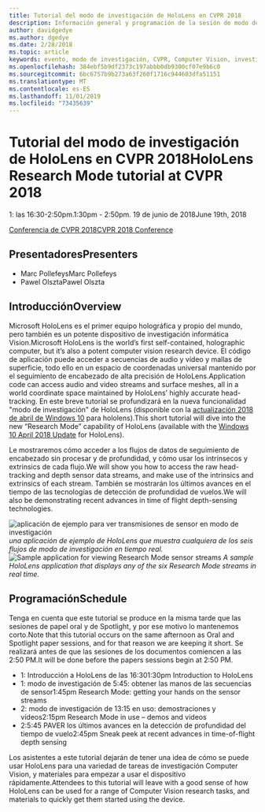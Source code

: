```yaml
---
title: Tutorial del modo de investigación de HoloLens en CVPR 2018
description: Información general y programación de la sesión de modo de investigación de HoloLens, que se va a entregar en la Conferencia de CVPR del 19 de junio de 2018.
author: davidgedye
ms.author: dgedye
ms.date: 2/28/2018
ms.topic: article
keywords: evento, modo de investigación, CVPR, Computer Vision, investigación, HoloLens
ms.openlocfilehash: 384ebf5b9df2373c197abbb0db9300cf07e9b6c0
ms.sourcegitcommit: 6bc6757b9b273a63f260f1716c944603dfa51151
ms.translationtype: MT
ms.contentlocale: es-ES
ms.lasthandoff: 11/01/2019
ms.locfileid: "73435639"
---
```

# <a name="hololens-research-mode-tutorial-at-cvpr-2018"></a><span data-ttu-id="9b845-104">Tutorial del modo de investigación de HoloLens en CVPR 2018</span><span class="sxs-lookup"><span data-stu-id="9b845-104">HoloLens Research Mode tutorial at CVPR 2018</span></span>
<span data-ttu-id="9b845-105">1: las 16:30-2:50pm.</span><span class="sxs-lookup"><span data-stu-id="9b845-105">1:30pm - 2:50pm.</span></span> <span data-ttu-id="9b845-106">19 de junio de 2018</span><span class="sxs-lookup"><span data-stu-id="9b845-106">June 19th, 2018</span></span>

[<span data-ttu-id="9b845-107">Conferencia de CVPR 2018</span><span class="sxs-lookup"><span data-stu-id="9b845-107">CVPR 2018 Conference</span></span>](https://cvpr2018.thecvf.com/)

## <a name="presenters"></a><span data-ttu-id="9b845-108">Presentadores</span><span class="sxs-lookup"><span data-stu-id="9b845-108">Presenters</span></span>
* <span data-ttu-id="9b845-109">Marc Pollefeys</span><span class="sxs-lookup"><span data-stu-id="9b845-109">Marc Pollefeys</span></span>
* <span data-ttu-id="9b845-110">Pawel Olszta</span><span class="sxs-lookup"><span data-stu-id="9b845-110">Pawel Olszta</span></span>

## <a name="overview"></a><span data-ttu-id="9b845-111">Introducción</span><span class="sxs-lookup"><span data-stu-id="9b845-111">Overview</span></span>
<span data-ttu-id="9b845-112">Microsoft HoloLens es el primer equipo holográfica y propio del mundo, pero también es un potente dispositivo de investigación informática Vision.</span><span class="sxs-lookup"><span data-stu-id="9b845-112">Microsoft HoloLens is the world’s first self-contained, holographic computer, but it’s also a potent computer vision research device.</span></span>
<span data-ttu-id="9b845-113">El código de aplicación puede acceder a secuencias de audio y vídeo y mallas de superficie, todo ello en un espacio de coordenadas universal mantenido por el seguimiento de encabezado de alta precisión de HoloLens.</span><span class="sxs-lookup"><span data-stu-id="9b845-113">Application code can access audio and video streams and surface meshes, all in a world coordinate space maintained by HoloLens’ highly accurate head-tracking.</span></span> <span data-ttu-id="9b845-114">En este breve tutorial se profundizará en la nueva funcionalidad "modo de investigación" de HoloLens (disponible con la [actualización 2018 de abril de Windows 10](release-notes-april-2018.md) para hololens).</span><span class="sxs-lookup"><span data-stu-id="9b845-114">This short tutorial will dive into the new “Research Mode” capability of HoloLens (available with the [Windows 10 April 2018 Update](release-notes-april-2018.md) for HoloLens).</span></span>

<span data-ttu-id="9b845-115">Le mostraremos cómo acceder a los flujos de datos de seguimiento de encabezado sin procesar y de profundidad, y cómo usar los intrínsecos y extrinsics de cada flujo.</span><span class="sxs-lookup"><span data-stu-id="9b845-115">We will show you how to access the raw head-tracking and depth sensor data streams, and make use of the intrinsics and extrinsics of each stream.</span></span>  <span data-ttu-id="9b845-116">También se mostrarán los últimos avances en el tiempo de las tecnologías de detección de profundidad de vuelos.</span><span class="sxs-lookup"><span data-stu-id="9b845-116">We will also be demonstrating recent advances in time of flight depth-sensing technologies.</span></span>

<span data-ttu-id="9b845-117">![aplicación de ejemplo para ver transmisiones de sensor en modo de investigación](images/sensor-stream-viewer.jpg)
*una aplicación de ejemplo de HoloLens que muestra cualquiera de los seis flujos de modo de investigación en tiempo real.*</span><span class="sxs-lookup"><span data-stu-id="9b845-117">![Sample application for viewing Research Mode sensor streams](images/sensor-stream-viewer.jpg)
*A sample HoloLens application that displays any of the six Research Mode streams in real time.*</span></span>

## <a name="schedule"></a><span data-ttu-id="9b845-118">Programación</span><span class="sxs-lookup"><span data-stu-id="9b845-118">Schedule</span></span>
<span data-ttu-id="9b845-119">Tenga en cuenta que este tutorial se produce en la misma tarde que las sesiones de papel oral y de Spotlight, y por ese motivo lo mantenemos corto.</span><span class="sxs-lookup"><span data-stu-id="9b845-119">Note that this tutorial occurs on the same afternoon as Oral and Spotlight paper sessions, and for that reason we are keeping it short.</span></span>
<span data-ttu-id="9b845-120">Se realizará antes de que las sesiones de los documentos comiencen a las 2:50 PM.</span><span class="sxs-lookup"><span data-stu-id="9b845-120">It will be done before the papers sessions begin at 2:50 PM.</span></span>

- <span data-ttu-id="9b845-121">1: Introducción a HoloLens de las 16:30</span><span class="sxs-lookup"><span data-stu-id="9b845-121">1:30pm   Introduction to HoloLens</span></span> 
- <span data-ttu-id="9b845-122">1: modo de investigación de 5:45: obtener las manos de las secuencias de sensor</span><span class="sxs-lookup"><span data-stu-id="9b845-122">1:45pm   Research Mode: getting your hands on the sensor streams</span></span> 
- <span data-ttu-id="9b845-123">2: modo de investigación de 13:15 en uso: demostraciones y vídeos</span><span class="sxs-lookup"><span data-stu-id="9b845-123">2:15pm   Research Mode in use – demos and videos</span></span> 
- <span data-ttu-id="9b845-124">2:5:45 PAVER los últimos avances en la detección de profundidad del tiempo de vuelo</span><span class="sxs-lookup"><span data-stu-id="9b845-124">2:45pm   Sneak peek at recent advances in time-of-flight depth sensing</span></span> 

<span data-ttu-id="9b845-125">Los asistentes a este tutorial dejarán de tener una idea de cómo se puede usar HoloLens para una variedad de tareas de investigación Computer Vision, y materiales para empezar a usar el dispositivo rápidamente.</span><span class="sxs-lookup"><span data-stu-id="9b845-125">Attendees to this tutorial will leave with a good sense of how HoloLens can be used for a range of Computer Vision research tasks, and materials to quickly get them started using the device.</span></span>
